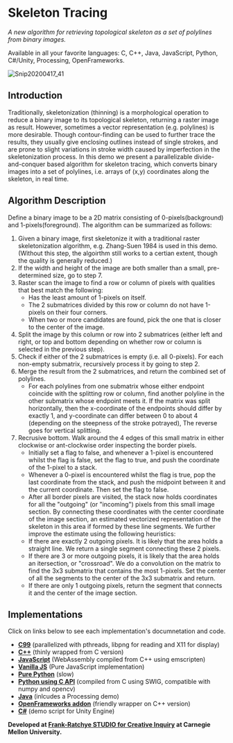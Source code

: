 # Skeleton Tracing

*A new algorithm for retrieving topological skeleton as a set of polylines from binary images.*

Available in all your favorite languages: C, C++, Java, JavaScript, Python, C#/Unity, Processing, OpenFrameworks.

![Snip20200417_41](https://user-images.githubusercontent.com/7929704/79626790-c39c3980-8100-11ea-82c8-3da4380c1128.png)

## Introduction

Traditionally, skeletonization (thinning) is a morphological operation to reduce a binary image to its topological skeleton, returning a raster image as result. However, sometimes a vector representation (e.g. polylines) is more desirable. Though contour-finding can be used to further trace the results, they usually give enclosing outlines instead of single strokes, and are prone to slight variations in stroke width caused by imperfection in the skeletonization process. In this demo we present a parallelizable divide-and-conquer based algorithm for skeleton tracing, which converts binary images into a set of polylines, i.e. arrays of (x,y) coordinates along the skeleton, in real time.


## Algorithm Description

Define a binary image to be a 2D matrix consisting of 0-pixels(background) and 1-pixels(foreground). The algorithm can be summarized as follows:

1. Given a binary image, first skeletonize it with a traditional raster skeletonization algorithm, e.g. Zhang-Suen 1984 is used in this demo. (Without this step, the algoirthm still works to a certian extent, though the quality is generally reduced.)
2. If the width and height of the image are both smaller than a small, pre-determined size, go to step 7.
3. Raster scan the image to find a row or column of pixels with qualities that best match the following:
	- Has the least amount of 1-pixels on itself.
	- The 2 submatrices divided by this row or column do not have 1-pixels on their four corners.
	- When two or more candidates are found, pick the one that is closer to the center of the image.
4. Split the image by this column or row into 2 submatrices (either left and right, or top and bottom depending on whether row or column is selected in the previous step).
5. Check if either of the 2 submatrices is empty (i.e. all 0-pixels). For each non-empty submatrix, recursively process it by going to step 2.
6. Merge the result from the 2 submatrices, and return the combined set of polylines.
	- For each polylines from one submatrix whose either endpoint coincide with the splitting row or column, find another polyline in the other submatrix whose endpoint meets it. If the matrix was split horizontally, then the x-coordinate of the endpoints should differ by exactly 1, and y-coordinate can differ between 0 to about 4 (depending on the steepness of the stroke potrayed), The reverse goes for vertical splitting.
7. Recrusive bottom. Walk around the 4 edges of this small matrix in either clockwise or ant-clockwise order inspecting the border pixels.
	- Initially set a flag to false, and whenever a 1-pixel is encountered whilst the flag is false, set the flag to true, and push the coordinate of the 1-pixel to a stack. 
	- Whenever a 0-pixel is encountered whilst the flag is true, pop the last coordinate from the stack, and push the midpoint between it and the current coordinate. Then set the flag to false.
	- After all border pixels are visited, the stack now holds coordinates for all the "outgoing" (or "incoming") pixels from this small image section. By connecting these coordinates with the center coordinate of the image section, an estimated vectorized representation of the skeleton in this area if formed by these line segments. We further improve the estimate using the following heuristics:
	- If there are exactly 2 outgoing pixels. It is likely that the area holds a straight line. We return a single segment connecting these 2 pixels.
	- If there are 3 or more outgoing pixels, it is likely that the area holds an itersection, or "crossroad". We do a convolution on the matrix to find the 3x3 submatrix that contains the most 1-pixels. Set the center of all the segments to the center of the 3x3 submatrix and return.
	- If there are only 1 outgoing pixels, return the segment that connects it and the center of the image section.
 
 
## Implementations
 
Click on links below to see each implementation's documnetation and code.
 
- [**C99**](c) (parallelized with pthreads, libpng for reading and X11 for display)
- [**C++**](cpp) (thinly wrapped from C version)
- [**JavaScript**](wasm) (WebAssembly compiled from C++ using emscripten)
- [**Vanilla JS**](js) (Pure JavaScript implementation)
- [**Pure Python**](py) (slow)
- [**Python using C API**](swig) (compiled from C using SWIG, compatible with numpy and opencv)
- [**Java**](java) (inlcudes a Processing demo)
- [**OpenFrameworks addon**](of) (friendly wrapper on C++ version)
- [**C#**](cs) (demo script for Unity Engine)
 
 
**Developed at [Frank-Ratchye STUDIO for Creative Inquiry](https://studioforcreativeinquiry.org) at Carnegie Mellon University.**